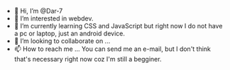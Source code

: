 - 👋 Hi, I’m @Dar-7
- 👀 I’m interested in webdev.
- 🌱 I’m currently learning CSS and JavaScript but right now I do not have a pc or laptop, just an android device.
- 💞️ I’m looking to collaborate on ...
- 📫 How to reach me ... You can send me an e-mail, but I don't think that's necessary right now coz I'm still a begginer.

<!---
Dar-7/Dar-7 is a ✨ special ✨ repository because its `README.md` (this file) appears on your GitHub profile.
You can click the Preview link to take a look at your changes.
--->
